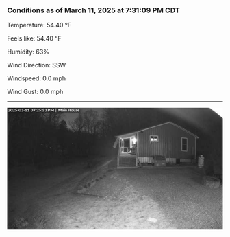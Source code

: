 ### Conditions as of March 11, 2025 at 7:31:09 PM CDT 

Temperature: 54.40 &deg;F

Feels like: 54.40 &deg;F

Humidity: 63%

Wind Direction: SSW

Windspeed: 0.0 mph

Wind Gust: 0.0 mph

---

<img src="./images/latest.jpeg"/>

